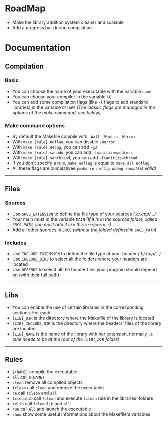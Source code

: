 # RoadMap
- Make the library addition system cleaner and scalable
- Add a progress bar during compilation
# Documentation
## Compilation
### Basic
- You can choose the name of your executable with the variable `name` 
- You can choose your compiler in the variable `CC`
- You can add some compilation flags (like `-l` flags to add standard libraries) in the variable `CFLAGS` _(The classic flags are managed in the options of the make command, see below)_
### Make command options
- By default the Makefile compile with `-Wall -Wextra -Werror`
- With `make [rule] noflag`, you can disable `-Werror`
- With `make [rule] debug`, you can add `-g3`
- With `make [rule] sanadd`, you can add `-fsanitize=address`
- With `make [rule] santhread`, you can add `-fsanitize=thread`
- If you don't specify a rule, `make noflag` is equal to `make all noflag`
- All these flags are cumulativee _(`make re noflag debug sanadd` is valid)_
---
## Files
### Sources
- Use `SRCS_EXTENSION` to define the file type of your sources _(.c/.cpp/...)_
- Your main must in the variable `MAIN` _(If it is in the sources folder, called `SRCS_PATH`, you must add it like this `srcs/main.c`)_
- Add all other sources in `SRCS` _(without the folded defined in `SRCS_PATH`)_
### Includes
- Use `INCLUDE_EXTENSION` to define the file type of your header _(.h/.hpp/...)_
- Use `INCLUDE_DIRS` to select all the folders where your headers are located
- Use `DEPENDS` to select all the header files your program should depend on (with their full path)
---
## Libs
- You can enable the use of certain libraries in the corresponding sections. For each:
- `[LIB]_DIR` is the directory where the Makefile of the library is located
- `[LIB]_INCLUDE_DIR` is the directory where the headers' files of the library are located
- `[LIB]_NAME` is the name of the library with her extension, normally `.a` _(she needs to be at the root of the `[LIB]_DIR` folder)_
---
## Rules
- `$(NAME)` compile the executable
- `all` call `$(NAME)`
- `clean` remove all compiled objects
- `fclean` call `clean` and remove the executable
- `re` call `fclean` and `all`
- `fcleanlib` call `fclean` and execute `fclean` rule in the libraries' folders
- `relib` call `fcleanlib` and `all`
- `run` call `all` and launch the executable
- `show` show some useful informations about the Makefile's variables